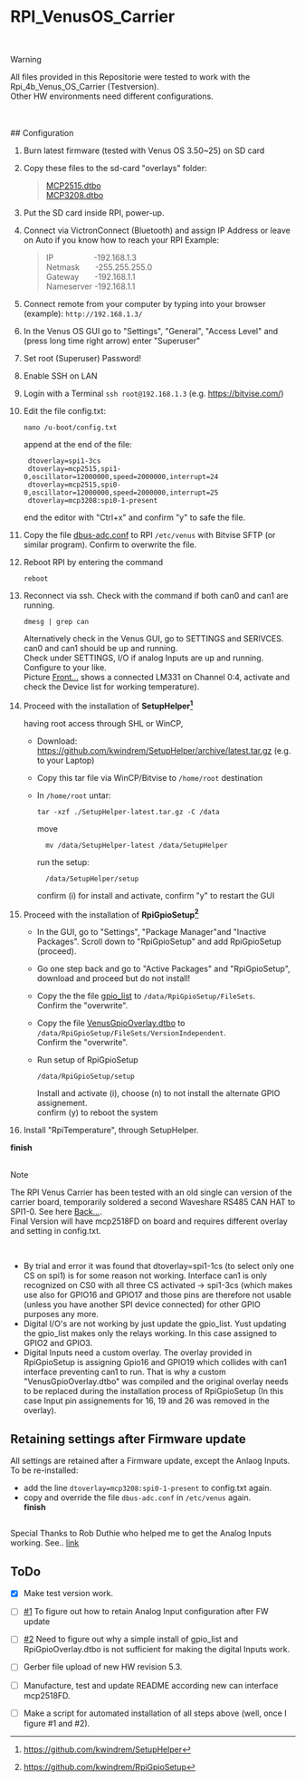 # RPI_VenusOS_Carrier  
<br>
  
> [!WARNING]
> All files provided in this Repositorie were tested to work with the Rpi_4b_Venus_OS_Carrier (Testversion).  
> Other HW environments need different configurations.
<br>
<br>
## Configuration

1)	Burn latest firmware (tested with Venus OS 3.50~25) on SD card 
2)  Copy these files to the sd-card "overlays" folder:

    
     > [MCP2515.dtbo](Files/mcp2515.dtbo)  
     > [MCP3208.dtbo](Files/mcp3208.dtbo)  
	
3)  Put the SD card inside RPI, power-up.
4) Connect via VictronConnect (Bluetooth) and assign IP Address or leave on Auto if you know how to reach your RPI 
   Example:
   
   >  IP   &nbsp;&nbsp;&nbsp;&nbsp;&nbsp;&nbsp;&nbsp;&nbsp;&nbsp;&nbsp;&nbsp;&nbsp;&nbsp;&nbsp;&nbsp;&nbsp; -192.168.1.3  
   >  Netmask	&nbsp;&nbsp;&nbsp;&nbsp;&nbsp;  -255.255.255.0  
   >  Gateway	&nbsp;&nbsp;&nbsp;&nbsp;&nbsp;  -192.168.1.1  
   >   Nameserver	  -192.168.1.1   

5)	Connect remote from your computer by typing into your browser (example):
	  `http://192.168.1.3/`
6)	In the Venus OS GUI go to "Settings", "General", "Access Level" and (press long time right arrow) enter "Superuser"
7)	Set root (Superuser) Password!
8) 	Enable SSH on LAN
9)  Login with a Terminal `ssh root@192.168.1.3` (e.g. https://bitvise.com/)
10)  Edit the file config.txt:  
     ```  
     nano /u-boot/config.txt  
     ```
     append at the end of the file:    
     ```  
	  dtoverlay=spi1-3cs
	  dtoverlay=mcp2515,spi1-0,oscillator=12000000,speed=2000000,interrupt=24
	  dtoverlay=mcp2515,spi0-0,oscillator=12000000,speed=2000000,interrupt=25
	  dtoverlay=mcp3208:spi0-1-present
      ```  
      end the editor with "Ctrl+x" and confirm "y" to safe the file.  
	
11) Copy the file [dbus-adc.conf](Files/dbus-adc.conf) to RPI `/etc/venus` with Bitvise SFTP (or similar program). Confirm to overwrite the file. 
12) Reboot RPI by entering the command  
    ```
    reboot
    ```  
13) Reconnect via ssh. Check with the command if both can0 and can1 are running.
      ```
      dmesg | grep can
      ```  
        
	  Alternatively check in the Venus GUI, go to SETTINGS and SERIVCES. can0 and can1 should be up and running.  
         Check under SETTINGS, I/O if analog Inputs are up and running. Configure to your like.  
        Picture [Front...](Pictures/Test_Carrier_Front.jpg)  shows a connected LM331 on Channel 0:4, activate and check the Device list for working temperature).
14)	Proceed with the installation of **SetupHelper[^2]**
  
	having root access through SHL or WinCP, 
	- Download: https://github.com/kwindrem/SetupHelper/archive/latest.tar.gz (e.g. to your Laptop)
	- Copy this tar file via WinCP/Bitvise to `/home/root` destination
	- In `/home/root` untar:  
  	  ``` 
	  tar -xzf ./SetupHelper-latest.tar.gz -C /data  
	  ```
     
 	  move
	  ```
		mv /data/SetupHelper-latest /data/SetupHelper  
	  ```
   
   	  run the setup:
	  ```
		/data/SetupHelper/setup  
   	  ```
	  confirm (i) for install and activate, confirm "y" to restart the GUI  

15)	Proceed with the installation of **RpiGpioSetup[^3]**

	- In the GUI, go to "Settings", "Package Manager"and "Inactive Packages". Scroll down to "RpiGpioSetup" and add RpiGpioSetup (proceed).
	- Go one step back and go to "Active Packages" and "RpiGpioSetup", download and proceed but do not install!
	- Copy the the file [gpio_list](Files/gpio_list) to `/data/RpiGpioSetup/FileSets`.  
	  Confirm the "overwrite".  
	- Copy the file [VenusGpioOverlay.dtbo](Files/VenusGpioOverlay.dtbo) to `/data/RpiGpioSetup/FileSets/VersionIndependent`.  
	  Confirm the "overwrite".
   
	- Run setup of RpiGpioSetup  
	  ```
 	  /data/RpiGpioSetup/setup
 	  ```  
      Install and activate (i), choose (n) to not install the alternate GPIO assignement.   
	  confirm (y) to reboot the system  
		
16) Install "RpiTemperature", through SetupHelper.

**finish**
<br>
<br>



> [!NOTE]
> The RPI Venus Carrier has been tested with an old single can version of the carrier board, temporarily soldered a second Waveshare RS485 CAN HAT to SPI1-0. See here [Back...](Pictures/Test_Carrier_back.jpg).  
> Final Version will have mcp2518FD on board and requires different overlay and setting in config.txt.
<br>


- By trial and error it was found that dtoverlay=spi1-1cs (to select only one CS on spi1) is for some reason not working. Interface can1 is only recognized on CS0 with all three CS activated -> spi1-3cs (which makes use also for GPIO16 and GPIO17 and those pins are therefore not usable (unless you have another SPI device connected) for other GPIO purposes any more.  
- Digital I/O's are not working by just update the gpio_list. Yust updating the gpio_list makes only the relays working. In this case assigned to GPIO2 and GPIO3.
- Digital Inputs need a custom overlay. The overlay provided in RpiGpioSetup is assigning Gpio16 and GPIO19 which collides with can1 interface preventing can1 to run. 
That is why a custom "VenusGpioOverlay.dtbo" was compiled and the original overlay needs to be replaced during the installation process of RpiGpioSetup (In this case Input pin assignements for 16, 19 and 26 was removed in the overlay).



<!-- COMMENT -->
<!-- TO DO: add more details about me later -->

## Retaining settings after Firmware update
All settings are retained after a Firmware update, except the Anlaog Inputs. To be re-installed:  
- add the line `dtoverlay=mcp3208:spi0-1-present` to config.txt again.  
- copy and override the file `dbus-adc.conf` in `/etc/venus` again.  
**finish**
  ##
  

Special Thanks to Rob Duthie who helped me to get the Analog Inputs working. See.. [link](https://communityarchive.victronenergy.com/articles/38710/victron-raspi-hat.html)

## ToDo
- [x] Make test version work.
- [ ] [#1](https://github.com/Wackelzahn/RPI_VenusOS_Carrier/issues/1) To figure out how to retain Analog Input configuration after FW update
- [ ] [#2](https://github.com/Wackelzahn/RPI_VenusOS_Carrier/issues/2) Need to figure out why a simple install of gpio_list and RpiGpioOverlay.dtbo is not sufficient for making the digital Inputs work.
- [ ] Gerber file upload of new HW revision 5.3.  
- [ ] Manufacture, test and update README according new can interface mcp2518FD.
- [ ] Make a script for automated installation of all steps above (well, once I figure #1 and #2).



[^1]: https://bitvise.com/
[^2]: https://github.com/kwindrem/SetupHelper
[^3]: https://github.com/kwindrem/RpiGpioSetup
